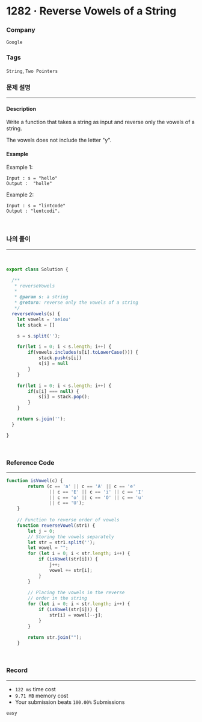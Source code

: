 1282 · Reverse Vowels of a String
===
### Company
`Google`

### Tags
`String`, `Two Pointers`

### 문제 설명
---
#### Description
Write a function that takes a string as input and reverse only the vowels of a string.

The vowels does not include the letter "y".

#### Example
Example 1:
```
Input : s = "hello"
Output :  "holle"
```
Example 2:
```
Input : s = "lintcode"
Output : "lentcodi".
```

<br>

### 나의 풀이
---
<br>

```js
export class Solution {

  /**
   * reverseVowels
   *
   * @param s: a string
   * @return: reverse only the vowels of a string
   */
  reverseVowels(s) {
    let vowels = 'aeiou'
    let stack = []

    s = s.split('');

    for(let i = 0; i < s.length; i++) {
        if(vowels.includes(s[i].toLowerCase())) {
            stack.push(s[i])
            s[i] = null
        }
    }

    for(let i = 0; i < s.length; i++) {
        if(s[i] === null) {
            s[i] = stack.pop();
        }
    }

    return s.join('');
  }

}
```
<br>

### Reference Code
---
```js
function isVowel(c) {
        return (c == 'a' || c == 'A' || c == 'e'
                || c == 'E' || c == 'i' || c == 'I'
                || c == 'o' || c == 'O' || c == 'u'
                || c == 'U');
    }
   
    // Function to reverse order of vowels
    function reverseVowel(str1) {
        let j = 0;
        // Storing the vowels separately
        let str = str1.split('');
        let vowel = "";
        for (let i = 0; i < str.length; i++) {
            if (isVowel(str[i])) {
                j++;
                vowel += str[i];
            }
        }
   
        // Placing the vowels in the reverse
        // order in the string
        for (let i = 0; i < str.length; i++) {
            if (isVowel(str[i])) {
                str[i] = vowel[--j];
            }
        }
   
        return str.join("");
    }
```
<br>

### Record
---
- `122 ms` time cost
- `9.71 MB` memory cost
- Your submission beats `100.00%` Submissions

`easy`

<br>
